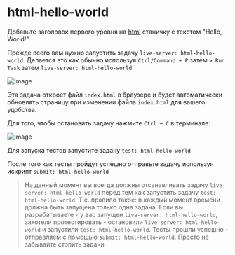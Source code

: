 # html-hello-world

Добавьте заголовок первого уровня на [html](index.html) станичку c текстом "Hello, World!"

Прежде всего вам нужно запустить задачу `live-server: html-hello-world`. Делается это как обычно используя `Ctrl/Command + P` затем `> Run Task` затем `live-server: html-hello-world` 

![image](https://user-images.githubusercontent.com/32310771/230052067-46dc9735-8434-4bd5-a9f3-14a75b162a27.png)

Эта задача откроет файл `index.html` в браузере и будет автоматически обновлять страницу при изменении файла `index.html` для вашего удобства.

Для того, чтобы остановить задачу нажмите `Ctrl + С` в терминале:

![image](https://user-images.githubusercontent.com/32310771/230053648-c96ede04-e583-4472-832b-280f0c9466c3.png)

Для запуска тестов запустите задачу `test: html-hello-world`

После того как тесты пройдут успешно отправьте задачу используя искрипт `submit: html-hello-world`

> На данный момент вы всегда должны отсанавливать задачу `live-server: html-hello-world` перед тем как запустить задачу `test: html-hello-world`. Т.е. правило такое: в каждый момент времени должна быть запущена только одна задача. Если вы разрабатываете - у вас запущен `live-server: html-hello-world`, захотели протестировать - остановили `live-server: html-hello-world` и запустили `test: html-hello-world`. Тесты прошли успешно - отправляем с помощью `submit: html-hello-world`. Просто не забывайте стопить задачи


